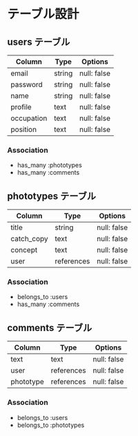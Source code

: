 # テーブル設計

## users テーブル

| Column     | Type   | Options     |
| ---------- | ------ | ----------- |
| email      | string | null: false |
| password   | string | null: false |
| name       | string | null: false |
| profile    | text   | null: false |
| occupation | text   | null: false |
| position   | text   | null: false |

### Association

- has_many :phototypes
- has_many :comments

## phototypes テーブル

| Column     | Type       | Options     |
| ---------- | ---------  | ----------- |
| title      | string     | null: false |
| catch_copy | text       | null: false |
| concept    | text       | null: false |
| user       | references | null: false | 

### Association

- belongs_to :users
- has_many :comments

## comments テーブル

| Column     | Type       | Options     |
| ---------- | ---------  | ----------- |
| text       | text       | null: false |
| user       | references | null: false |
| phototype  | references | null: false |

### Association

- belongs_to :users
- belongs_to :phototypes